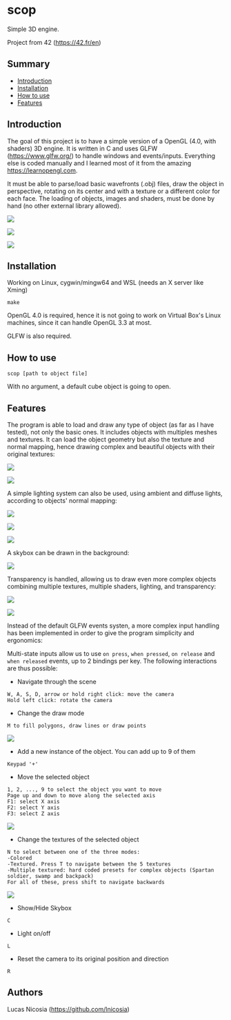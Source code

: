 # scop
Simple 3D engine.

Project from 42 (https://42.fr/en)

## Summary

* [Introduction](#introduction)
* [Installation](#installation)
* [How to use](#how%20to%20use)
* [Features](#features)

## Introduction

The goal of this project is to have a simple version of a OpenGL (4.0, with shaders) 3D  engine. It is written in C and uses GLFW (https://www.glfw.org/) to handle windows and events/inputs. Everything else is coded manually and I learned most of it from the amazing https://learnopengl.com.

It must be able to parse/load basic wavefronts (.obj) files, draw the object in perspective, rotating on its center and with a texture or a different color for each face. The loading of objects, images and shaders, must be done by hand (no other external library allowed).

![](docs/42-color.gif)

![](docs/teapot.gif)

![](docs/42-texture.gif)

## Installation

Working on Linux, cygwin/mingw64 and WSL (needs an X server like Xming)

```
make
```

OpenGL 4.0 is required, hence it is not going to work on Virtual Box's Linux machines, since it can handle OpenGL 3.3 at most.

GLFW is also required.

## How to use

```
scop [path to object file]
```

With no argument, a default cube object is going to open.

## Features

The program is able to load and draw any type of object (as far as I have tested), not only the basic ones. It includes objects with multiples meshes and textures. It can load the object geometry but also the texture and normal mapping, hence drawing complex and beautiful objects with their original textures:

![](docs/Sword.gif)

![](docs/Spartan.gif)

A simple lighting system can also be used, using ambient and diffuse lights, according to objects' normal mapping:

![](docs/backpack.gif)

![](docs/Spartan-light.gif)

![](docs/Sword-light.gif)

A skybox can be drawn in the background:

![](docs/skybox.gif)

Transparency is handled, allowing us to draw even more complex objects combining multiple textures, multiple shaders, lighting, and transparency:

![](docs/swamp.gif)

![](docs/swamp-light.gif)

Instead of the default GLFW events systen, a more complex input handling has been implemented in order to give the program simplicity and ergonomics:

Multi-state inputs allow us to use `on press`, `when pressed`, `on release` and `when released` events, up to 2 bindings per key. The following interactions are thus possible:

* Navigate through the scene

```
W, A, S, D, arrow or hold right click: move the camera
Hold left click: rotate the camera
```

* Change the draw mode

```
M to fill polygons, draw lines or draw points
```

![](docs/draw-mode.gif)

* Add a new instance of the object. You can add up to 9 of them

```
Keypad '+'
```

* Move the selected object

```
1, 2, ..., 9 to select the object you want to move
Page up and down to move along the selected axis
F1: select X axis
F2: select Y axis
F3: select Z axis
```

![](docs/move.gif)

* Change the textures of the selected object

```
N to select between one of the three modes:
-Colored
-Textured. Press T to navigate between the 5 textures
-Multiple textured: hard coded presets for complex objects (Spartan soldier, swamp and backpack)
For all of these, press shift to navigate backwards
```

![](docs/texture.gif)

* Show/Hide Skybox

```
C
```

* Light on/off

```
L
```

* Reset the camera to its original position and direction

```
R
```

## Authors

Lucas Nicosia (https://github.com/lnicosia)

